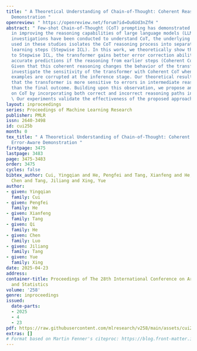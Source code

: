 ```yaml
---
title: " A Theoretical Understanding of Chain-of-Thought: Coherent Reasoning and Error-Aware
  Demonstration "
openreview: " https://openreview.net/forum?id=Ou6Ud3nZfH "
abstract: " Few-shot Chain-of-Thought (CoT) prompting has demonstrated strong performance
  in improving the reasoning capabilities of large language models (LLMs). While theoretical
  investigations have been conducted to understand CoT, the underlying transformer
  used in these studies isolates the CoT reasoning process into separated in-context
  learning steps (Stepwise ICL). In this work, we theoretically show that, compared
  to Stepwise ICL, the transformer gains better error correction ability and more
  accurate predictions if the reasoning from earlier steps (Coherent CoT) is integrated.
  Given that this coherent reasoning changes the behavior of the transformer, we further
  investigate the sensitivity of the transformer with Coherent CoT when the demonstration
  examples are corrupted at the inference stage. Our theoretical results indicate
  that the transformer is more sensitive to errors in intermediate reasoning steps
  than the final outcome. Building upon this observation, we propose an improvement
  on CoT by incorporating both correct and incorrect reasoning paths in the demonstration.
  \ Our experiments validate the effectiveness of the proposed approach. "
layout: inproceedings
series: Proceedings of Machine Learning Research
publisher: PMLR
issn: 2640-3498
id: cui25b
month: 0
tex_title: " A Theoretical Understanding of Chain-of-Thought: Coherent Reasoning and
  Error-Aware Demonstration "
firstpage: 3475
lastpage: 3483
page: 3475-3483
order: 3475
cycles: false
bibtex_author: Cui, Yingqian and He, Pengfei and Tang, Xianfeng and He, Qi and Luo,
  Chen and Tang, Jiliang and Xing, Yue
author:
- given: Yingqian
  family: Cui
- given: Pengfei
  family: He
- given: Xianfeng
  family: Tang
- given: Qi
  family: He
- given: Chen
  family: Luo
- given: Jiliang
  family: Tang
- given: Yue
  family: Xing
date: 2025-04-23
address:
container-title: Proceedings of The 28th International Conference on Artificial Intelligence
  and Statistics
volume: '258'
genre: inproceedings
issued:
  date-parts:
  - 2025
  - 4
  - 23
pdf: https://raw.githubusercontent.com/mlresearch/v258/main/assets/cui25b/cui25b.pdf
extras: []
# Format based on Martin Fenner's citeproc: https://blog.front-matter.io/posts/citeproc-yaml-for-bibliographies/
---
```

